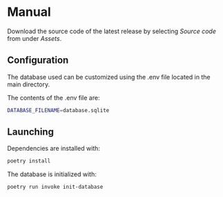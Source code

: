 # Manual

Download the source code of the latest release by selecting *Source code* from under *Assets*.

## Configuration

The database used can be customized using the .env file located in the main directory.

The contents of the .env file are:
```bash
DATABASE_FILENAME=database.sqlite
```
## Launching
Dependencies are installed with:
```bash
poetry install
```

The database is initialized with:
```bash
poetry run invoke init-database
```








